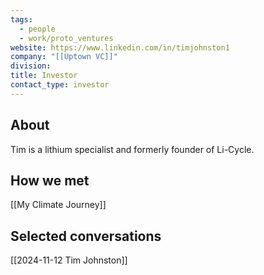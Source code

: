 ```yaml
---
tags:
  - people
  - work/proto_ventures
website: https://www.linkedin.com/in/timjohnston1
company: "[[Uptown VC]]"
division: 
title: Investor
contact_type: investor
---
```

## About
Tim is a lithium specialist and formerly founder of Li-Cycle.


## How we met
[[My Climate Journey]]

## Selected conversations
[[2024-11-12 Tim Johnston]]
